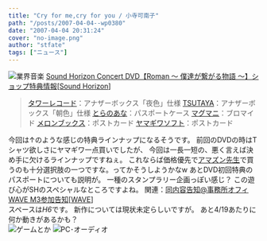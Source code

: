 ```yaml
---
title: "Cry for me,cry for you / 小寺可南子"
path: "/posts/2007-04-04--wp0380"
date: "2007-04-04 20:31:24"
cover: "no-image.png"
author: "stfate"
tags: ["ニュース"]
---
```


<style type="text/css">
<!--
p {white-space: pre-wrap};
-->
</style>

<img src="http://stfate.net/img/category1.jpg" alt="業界音楽">
<a class="topics" href="http://sound-horizon.net/" target="_blank">Sound Horizon Concert DVD【Roman ～ 僕達が繋がる物語 ～】ショップ特典情報</a><span class="junre">[<a href="http://sound-horizon.net/" target="_blank">Sound Horizon</a>]</span>
<div class="news"><blockquote><a href="http://www.towerrecords.co.jp/" target="_blank">タワーレコード</a>：アナザーボックス「夜色」仕様
<a href="http://www.tsutaya.co.jp/" target="_blank">TSUTAYA</a>：アナザーボックス「朝色」仕様
<a href="http://www.toranoana.jp/" target="_blank">とらのあな</a>：パスポートケース
<a href="http://www.magmani.com/" target="_blank">マグマニ</a>：ブロマイド
<a href="http://www.melonbooks.co.jp/" target="_blank">メロンブックス</a>：ポストカード
<a href="http://www.yamagiwasoft.com/" target="_blank">ヤマギワソフト</a>：ポストカード</blockquote>今回は↑のような感じの特典ラインナップになるそうです。
前回のDVDの時はTシャツ欲しさにヤマギワ一点買いでしたが、
今回は一長一短の、悪く言えば決め手に欠けるラインナップですねぇ。
これならば価格優先で<a href="http://www.amazon.co.jp/gp/product/B000NO2AOW%3ftag=invisibleair-22%26link_code=xm2%26camp=2025%26dev-t=0ZZ51W51PSHKTDFA9002" target="_blank">アマズン先生</a>で買うのも十分選択肢の一つですな。ってかそうしようかなw
あとDVD初回特典のパスポートについても説明が。
一種のスタンプラリー企画っぽい感じ？
この遊び心がSHのスペシャルなところですよね。
関連：<a href="http://www.soundhorizon.com/" target="_blank">同内容告知@事務所オフィ</a></div>
<a class="topics" href="http://wavesite.sakura.ne.jp/" target="_blank">WAVE M3参加告知</a><span class="junre">[<a href="http://wavesite.sakura.ne.jp/" target="_blank">WAVE</a>]</span>
<div class="news">スペースは<em>H6</em>です。
新作については現状未定らしいですが。
あと4/19あたりに何か動きがあるかも？</div>
<img src="http://stfate.net/img/category2.jpg" alt="ゲームとか">
<img src="http://stfate.net/img/category3.jpg" alt="PC･オーディオ">
